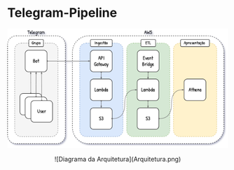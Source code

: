 # Telegram-Pipeline

![Arquitetura](Arquitetura.png)

<p align="center">
  ![Diagrama da Arquitetura](Arquitetura.png)
</p>
